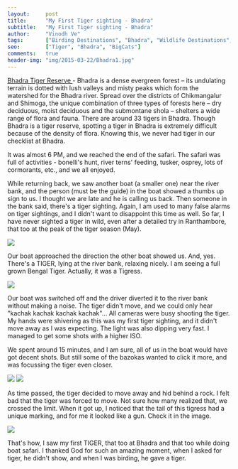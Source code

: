 ```yaml
---
layout:     post
title:      "My First Tiger sighting - Bhadra"
subtitle:   "My First Tiger sighting - Bhadra"
author:     "Vinodh Ve"
tags:       ["Birding Destinations", "Bhadra", "Wildlife Destinations", "Tiger Destinations"]
seo: 		["Tiger", "Bhadra", "BigCats"]
comments:   true
header-img: "img/2015-03-22/Bhadra1.jpg"
---
```


<p>
<a href="http://www.wilderhood.com/destination/Bhadra"> Bhadra Tiger Reserve </a>- Bhadra is a dense evergreen forest – its undulating terrain is dotted with lush valleys and misty peaks which form the watershed for the Bhadra river. Spread over the districts of Chikmangalur and Shimoga, the unique combination of three types of forests here – dry deciduous, moist deciduous and the submontane shola – shelters a wide range of flora and fauna. There are around 33 tigers in Bhadra. Though Bhadra is a tiger reserve, spotting a tiger in Bhadra is extremely difficult because of the density of flora. Knowing this, we never had tiger in our checklist at Bhadra.
</p>

<p>
It was almost 6 PM, and we reached the end of the safari. The safari was full of activities - bonelli's hunt, river terns' feeding, tusker, osprey, lots of cormorants, etc., and we all enjoyed.
</p>

<p>
While returning back, we saw another boat (a smaller one) near the river bank, and the person (must be the guide) in the boat showed a thumbs up sign to us. I thought we are late and he is calling us back. Then someone in the bank said, there's a tiger sighting. Again, I am used to many false alarms on tiger sightings, and I didn't want to disappoint this time as well. So far, I have never sighted a tiger in wild, even after a detailed try in Ranthambore, that too at the peak of the tiger season (May).
</p>

<img src="{{ site.baseurl }}/img/2015-03-22/Bhadra2.jpg">

<p>
Our boat approached the direction the other boat showed us. And, yes. There's a TIGER, lying at the river bank, relaxing nicely. I am seeing a full grown Bengal Tiger. Actually, it was a Tigress.
</p>

<img src="{{ site.baseurl }}/img/2015-03-22/Bhadra3.jpg">

<p>
Our boat was switched off and the driver diverted it to the river bank without making a noise. The tiger didn't move, and we could only hear "kachak kachak kachak kachak"... All cameras were busy shooting the tiger. My hands were shivering as this was my first tiger sighting, and it didn't move away as I was expecting. The light was also dipping very fast. I managed to get some shots with a higher ISO. 
</p>

<p>
We spent around 15 minutes, and I am sure, all of us in the boat would have got decent shots. But still some of the bazokas wanted to click it more, and was focussing the tiger even closer. 
</p>

<img src="{{ site.baseurl }}/img/2015-03-22/Bhadra4.jpg">
<img src="{{ site.baseurl }}/img/2015-03-22/Bhadra5.jpg">

<p>
As time passed, the tiger decided to move away and hid behind a rock. I felt bad that the tiger was forced to move. Not sure how many realized that, we crossed the limit. When it got up, I noticed that the tail of this tigress had a unique marking, and for me it looked like a gun. Check it in the image.
</p>


<img src="{{ site.baseurl }}/img/2015-03-22/Bhadra6.jpg">

<p>
That's how, I saw my first TIGER, that too at Bhadra and that too while doing boat safari. I thanked God for such an amazing moment, when I asked for tiger, he didn't show, and when I was birding, he gave a tiger. 
</p>
